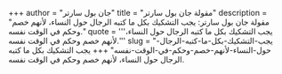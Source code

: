 +++
author = "جان بول سارتر"
title = "مقولة جان بول سارتر"
description = "مقولة جان بول سارتر: يجب التشكيك بكل ما كتبه الرجال حول النساء، لأنهم خصم وحكم في الوقت نفسه."
quote = '''يجب التشكيك بكل ما كتبه الرجال حول النساء، لأنهم خصم وحكم في الوقت نفسه.'''
slug = "يجب-التشكيك-بكل-ما-كتبه-الرجال-حول-النساء-لأنهم-خصم-وحكم-في-الوقت-نفسه"
+++
يجب التشكيك بكل ما كتبه الرجال حول النساء، لأنهم خصم وحكم في الوقت نفسه.
